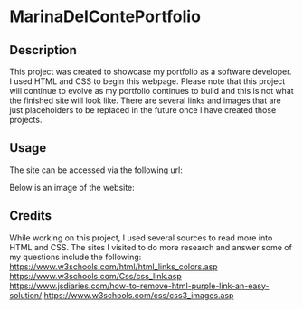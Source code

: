 # MarinaDelContePortfolio

## Description
This project was created to showcase my portfolio as a software developer. I used HTML and CSS to begin this webpage. Please note that this project will continue to evolve as my portfolio continues to build and this is not what the finished site will look like. There are several links and images that are just placeholders to be replaced in the future once I have created those projects.


## Usage

The site can be accessed via the following url:

Below is an image of the website:


## Credits

While working on this project, I used several sources to read more into HTML and CSS. The sites I visited to do more research and answer some of my questions include the following:
https://www.w3schools.com/html/html_links_colors.asp
https://www.w3schools.com/Css/css_link.asp 
https://www.jsdiaries.com/how-to-remove-html-purple-link-an-easy-solution/
https://www.w3schools.com/css/css3_images.asp



